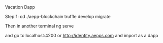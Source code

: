 Vacation Dapp


Step 1: 
cd ./aepp-blockchain
truffle develop
migrate


Then in another terminal
ng serve


and go to localhost:4200
or http://identity.aepps.com and import as a dapp